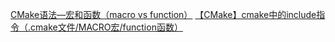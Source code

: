 [CMake语法—宏和函数（macro vs function）](https://www.cnblogs.com/Braveliu/p/15621973.html)
[【CMake】cmake中的include指令（.cmake文件/MACRO宏/function函数）](https://blog.csdn.net/qq_38410730/article/details/102677143)